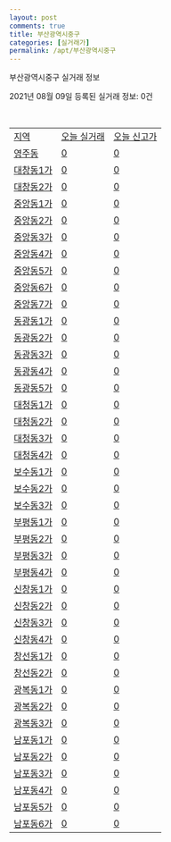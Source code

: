 ```yaml
---
layout: post
comments: true
title: 부산광역시중구
categories: [실거래가]
permalink: /apt/부산광역시중구
---
```


부산광역시중구 실거래 정보

2021년 08월 09일 등록된 실거래 정보: 0건

<script type="text/javascript">
  google.charts.load('current', {'packages':['corechart']});
  google.charts.setOnLoadCallback(drawChart);

  function drawChart() {
    var data = google.visualization.arrayToDataTable([['거래일', '매매', '전월세', '전매'], ['19-12', 0, 0, 1], ['20-04', 0, 0, 1], ['20-07', 0, 0, 1], ['20-08', 29, 14, 0], ['20-09', 31, 12, 0], ['20-10', 39, 16, 1], ['20-11', 36, 13, 2], ['20-12', 50, 15, 3], ['21-01', 30, 16, 3], ['21-02', 27, 19, 2], ['21-03', 30, 19, 5], ['21-04', 40, 15, 11], ['21-05', 42, 19, 19], ['21-06', 28, 56, 6], ['21-07', 17, 27, 2]]);

    var options = {
      title: '최근 1년간 유형별 거래량 추이',
      legend: { position: 'bottom' }
    };

    var chart = new google.visualization.LineChart(document.getElementById('columnchart_material'));
    chart.draw(data, (options));
  }
</script>

<div id="columnchart_material" style="width: 95%; margin-left: -35px"></div>
<br>
<table class="sortable">
  <tr>
    <td><a href="#">지역</a></td>
    <td><a href="#">오늘 실거래</a></td>
    <td><a href="#">오늘 신고가</a></td>
  </tr>

  
  <tr class="item">
    <td><a href="부산광역시중구영주동">영주동</a></td>
    <td><a href="부산광역시중구영주동">0</a></td>
    <td><a href="부산광역시중구영주동">0</a></td>
  </tr>
    

  <tr class="item">
    <td><a href="부산광역시중구대창동1가">대창동1가</a></td>
    <td><a href="부산광역시중구대창동1가">0</a></td>
    <td><a href="부산광역시중구대창동1가">0</a></td>
  </tr>
    

  <tr class="item">
    <td><a href="부산광역시중구대창동2가">대창동2가</a></td>
    <td><a href="부산광역시중구대창동2가">0</a></td>
    <td><a href="부산광역시중구대창동2가">0</a></td>
  </tr>
    

  <tr class="item">
    <td><a href="부산광역시중구중앙동1가">중앙동1가</a></td>
    <td><a href="부산광역시중구중앙동1가">0</a></td>
    <td><a href="부산광역시중구중앙동1가">0</a></td>
  </tr>
    

  <tr class="item">
    <td><a href="부산광역시중구중앙동2가">중앙동2가</a></td>
    <td><a href="부산광역시중구중앙동2가">0</a></td>
    <td><a href="부산광역시중구중앙동2가">0</a></td>
  </tr>
    

  <tr class="item">
    <td><a href="부산광역시중구중앙동3가">중앙동3가</a></td>
    <td><a href="부산광역시중구중앙동3가">0</a></td>
    <td><a href="부산광역시중구중앙동3가">0</a></td>
  </tr>
    

  <tr class="item">
    <td><a href="부산광역시중구중앙동4가">중앙동4가</a></td>
    <td><a href="부산광역시중구중앙동4가">0</a></td>
    <td><a href="부산광역시중구중앙동4가">0</a></td>
  </tr>
    

  <tr class="item">
    <td><a href="부산광역시중구중앙동5가">중앙동5가</a></td>
    <td><a href="부산광역시중구중앙동5가">0</a></td>
    <td><a href="부산광역시중구중앙동5가">0</a></td>
  </tr>
    

  <tr class="item">
    <td><a href="부산광역시중구중앙동6가">중앙동6가</a></td>
    <td><a href="부산광역시중구중앙동6가">0</a></td>
    <td><a href="부산광역시중구중앙동6가">0</a></td>
  </tr>
    

  <tr class="item">
    <td><a href="부산광역시중구중앙동7가">중앙동7가</a></td>
    <td><a href="부산광역시중구중앙동7가">0</a></td>
    <td><a href="부산광역시중구중앙동7가">0</a></td>
  </tr>
    

  <tr class="item">
    <td><a href="부산광역시중구동광동1가">동광동1가</a></td>
    <td><a href="부산광역시중구동광동1가">0</a></td>
    <td><a href="부산광역시중구동광동1가">0</a></td>
  </tr>
    

  <tr class="item">
    <td><a href="부산광역시중구동광동2가">동광동2가</a></td>
    <td><a href="부산광역시중구동광동2가">0</a></td>
    <td><a href="부산광역시중구동광동2가">0</a></td>
  </tr>
    

  <tr class="item">
    <td><a href="부산광역시중구동광동3가">동광동3가</a></td>
    <td><a href="부산광역시중구동광동3가">0</a></td>
    <td><a href="부산광역시중구동광동3가">0</a></td>
  </tr>
    

  <tr class="item">
    <td><a href="부산광역시중구동광동4가">동광동4가</a></td>
    <td><a href="부산광역시중구동광동4가">0</a></td>
    <td><a href="부산광역시중구동광동4가">0</a></td>
  </tr>
    

  <tr class="item">
    <td><a href="부산광역시중구동광동5가">동광동5가</a></td>
    <td><a href="부산광역시중구동광동5가">0</a></td>
    <td><a href="부산광역시중구동광동5가">0</a></td>
  </tr>
    

  <tr class="item">
    <td><a href="부산광역시중구대청동1가">대청동1가</a></td>
    <td><a href="부산광역시중구대청동1가">0</a></td>
    <td><a href="부산광역시중구대청동1가">0</a></td>
  </tr>
    

  <tr class="item">
    <td><a href="부산광역시중구대청동2가">대청동2가</a></td>
    <td><a href="부산광역시중구대청동2가">0</a></td>
    <td><a href="부산광역시중구대청동2가">0</a></td>
  </tr>
    

  <tr class="item">
    <td><a href="부산광역시중구대청동3가">대청동3가</a></td>
    <td><a href="부산광역시중구대청동3가">0</a></td>
    <td><a href="부산광역시중구대청동3가">0</a></td>
  </tr>
    

  <tr class="item">
    <td><a href="부산광역시중구대청동4가">대청동4가</a></td>
    <td><a href="부산광역시중구대청동4가">0</a></td>
    <td><a href="부산광역시중구대청동4가">0</a></td>
  </tr>
    

  <tr class="item">
    <td><a href="부산광역시중구보수동1가">보수동1가</a></td>
    <td><a href="부산광역시중구보수동1가">0</a></td>
    <td><a href="부산광역시중구보수동1가">0</a></td>
  </tr>
    

  <tr class="item">
    <td><a href="부산광역시중구보수동2가">보수동2가</a></td>
    <td><a href="부산광역시중구보수동2가">0</a></td>
    <td><a href="부산광역시중구보수동2가">0</a></td>
  </tr>
    

  <tr class="item">
    <td><a href="부산광역시중구보수동3가">보수동3가</a></td>
    <td><a href="부산광역시중구보수동3가">0</a></td>
    <td><a href="부산광역시중구보수동3가">0</a></td>
  </tr>
    

  <tr class="item">
    <td><a href="부산광역시중구부평동1가">부평동1가</a></td>
    <td><a href="부산광역시중구부평동1가">0</a></td>
    <td><a href="부산광역시중구부평동1가">0</a></td>
  </tr>
    

  <tr class="item">
    <td><a href="부산광역시중구부평동2가">부평동2가</a></td>
    <td><a href="부산광역시중구부평동2가">0</a></td>
    <td><a href="부산광역시중구부평동2가">0</a></td>
  </tr>
    

  <tr class="item">
    <td><a href="부산광역시중구부평동3가">부평동3가</a></td>
    <td><a href="부산광역시중구부평동3가">0</a></td>
    <td><a href="부산광역시중구부평동3가">0</a></td>
  </tr>
    

  <tr class="item">
    <td><a href="부산광역시중구부평동4가">부평동4가</a></td>
    <td><a href="부산광역시중구부평동4가">0</a></td>
    <td><a href="부산광역시중구부평동4가">0</a></td>
  </tr>
    

  <tr class="item">
    <td><a href="부산광역시중구신창동1가">신창동1가</a></td>
    <td><a href="부산광역시중구신창동1가">0</a></td>
    <td><a href="부산광역시중구신창동1가">0</a></td>
  </tr>
    

  <tr class="item">
    <td><a href="부산광역시중구신창동2가">신창동2가</a></td>
    <td><a href="부산광역시중구신창동2가">0</a></td>
    <td><a href="부산광역시중구신창동2가">0</a></td>
  </tr>
    

  <tr class="item">
    <td><a href="부산광역시중구신창동3가">신창동3가</a></td>
    <td><a href="부산광역시중구신창동3가">0</a></td>
    <td><a href="부산광역시중구신창동3가">0</a></td>
  </tr>
    

  <tr class="item">
    <td><a href="부산광역시중구신창동4가">신창동4가</a></td>
    <td><a href="부산광역시중구신창동4가">0</a></td>
    <td><a href="부산광역시중구신창동4가">0</a></td>
  </tr>
    

  <tr class="item">
    <td><a href="부산광역시중구창선동1가">창선동1가</a></td>
    <td><a href="부산광역시중구창선동1가">0</a></td>
    <td><a href="부산광역시중구창선동1가">0</a></td>
  </tr>
    

  <tr class="item">
    <td><a href="부산광역시중구창선동2가">창선동2가</a></td>
    <td><a href="부산광역시중구창선동2가">0</a></td>
    <td><a href="부산광역시중구창선동2가">0</a></td>
  </tr>
    

  <tr class="item">
    <td><a href="부산광역시중구광복동1가">광복동1가</a></td>
    <td><a href="부산광역시중구광복동1가">0</a></td>
    <td><a href="부산광역시중구광복동1가">0</a></td>
  </tr>
    

  <tr class="item">
    <td><a href="부산광역시중구광복동2가">광복동2가</a></td>
    <td><a href="부산광역시중구광복동2가">0</a></td>
    <td><a href="부산광역시중구광복동2가">0</a></td>
  </tr>
    

  <tr class="item">
    <td><a href="부산광역시중구광복동3가">광복동3가</a></td>
    <td><a href="부산광역시중구광복동3가">0</a></td>
    <td><a href="부산광역시중구광복동3가">0</a></td>
  </tr>
    

  <tr class="item">
    <td><a href="부산광역시중구남포동1가">남포동1가</a></td>
    <td><a href="부산광역시중구남포동1가">0</a></td>
    <td><a href="부산광역시중구남포동1가">0</a></td>
  </tr>
    

  <tr class="item">
    <td><a href="부산광역시중구남포동2가">남포동2가</a></td>
    <td><a href="부산광역시중구남포동2가">0</a></td>
    <td><a href="부산광역시중구남포동2가">0</a></td>
  </tr>
    

  <tr class="item">
    <td><a href="부산광역시중구남포동3가">남포동3가</a></td>
    <td><a href="부산광역시중구남포동3가">0</a></td>
    <td><a href="부산광역시중구남포동3가">0</a></td>
  </tr>
    

  <tr class="item">
    <td><a href="부산광역시중구남포동4가">남포동4가</a></td>
    <td><a href="부산광역시중구남포동4가">0</a></td>
    <td><a href="부산광역시중구남포동4가">0</a></td>
  </tr>
    

  <tr class="item">
    <td><a href="부산광역시중구남포동5가">남포동5가</a></td>
    <td><a href="부산광역시중구남포동5가">0</a></td>
    <td><a href="부산광역시중구남포동5가">0</a></td>
  </tr>
    

  <tr class="item">
    <td><a href="부산광역시중구남포동6가">남포동6가</a></td>
    <td><a href="부산광역시중구남포동6가">0</a></td>
    <td><a href="부산광역시중구남포동6가">0</a></td>
  </tr>
    


</table>


    
